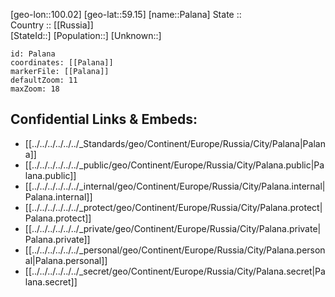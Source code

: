 ﻿---
location: [59.15,100.02] 
mapzoom: [7,12] 
mapmarker: city 
type: City
tags:
- geo/City


SpocWebEntityId: 33219
isDeleted: false
confidential: public

---
[geo-lon::100.02] 
[geo-lat::59.15] 
[name::Palana] 
State ::  
Country :: [[Russia]]  
[StateId::] 
[Population::] 
[Unknown::] 


```leaflet
id: Palana
coordinates: [[Palana]] 
markerFile: [[Palana]] 
defaultZoom: 11 
maxZoom: 18
```


## Confidential Links & Embeds: 
- [[../../../../../../_Standards/geo/Continent/Europe/Russia/City/Palana|Palana]] 
- [[../../../../../../_public/geo/Continent/Europe/Russia/City/Palana.public|Palana.public]] 
- [[../../../../../../_internal/geo/Continent/Europe/Russia/City/Palana.internal|Palana.internal]] 
- [[../../../../../../_protect/geo/Continent/Europe/Russia/City/Palana.protect|Palana.protect]] 
- [[../../../../../../_private/geo/Continent/Europe/Russia/City/Palana.private|Palana.private]] 
- [[../../../../../../_personal/geo/Continent/Europe/Russia/City/Palana.personal|Palana.personal]] 
- [[../../../../../../_secret/geo/Continent/Europe/Russia/City/Palana.secret|Palana.secret]] 
